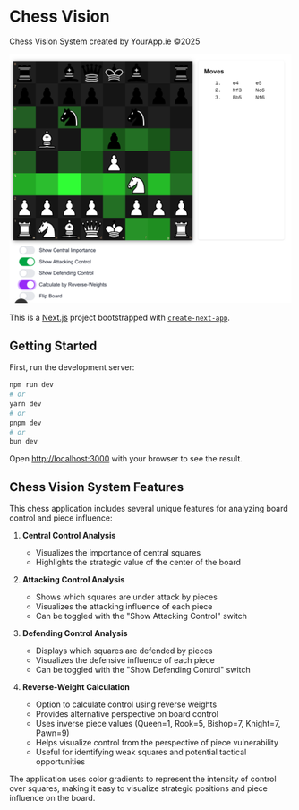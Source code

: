 # Chess Vision
Chess Vision System created by YourApp.ie ©2025

![Chess Vision Screenshot](./public/screenshot.png)

This is a [Next.js](https://nextjs.org) project bootstrapped with [`create-next-app`](https://nextjs.org/docs/app/api-reference/cli/create-next-app).

## Getting Started

First, run the development server:

```bash
npm run dev
# or
yarn dev
# or
pnpm dev
# or
bun dev
```

Open [http://localhost:3000](http://localhost:3000) with your browser to see the result.

## Chess Vision System Features

This chess application includes several unique features for analyzing board control and piece influence:

1. **Central Control Analysis**
   - Visualizes the importance of central squares
   - Highlights the strategic value of the center of the board

2. **Attacking Control Analysis**
   - Shows which squares are under attack by pieces
   - Visualizes the attacking influence of each piece
   - Can be toggled with the "Show Attacking Control" switch

3. **Defending Control Analysis**
   - Displays which squares are defended by pieces
   - Visualizes the defensive influence of each piece
   - Can be toggled with the "Show Defending Control" switch

4. **Reverse-Weight Calculation**
   - Option to calculate control using reverse weights
   - Provides alternative perspective on board control
   - Uses inverse piece values (Queen=1, Rook=5, Bishop=7, Knight=7, Pawn=9)
   - Helps visualize control from the perspective of piece vulnerability
   - Useful for identifying weak squares and potential tactical opportunities

The application uses color gradients to represent the intensity of control over squares, making it easy to visualize strategic positions and piece influence on the board.
